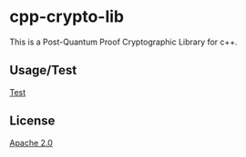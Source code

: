 # cpp-crypto-lib

This is a Post-Quantum Proof Cryptographic Library for c++.

## Usage/Test

[Test](https://github.com/Dan-J-D/cpp-crypto-lib/blob/main/test/test.cpp)

## License
[Apache 2.0](https://github.com/Dan-J-D/cpp-crypto-lib/blob/main/LICENSE)